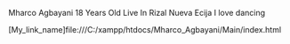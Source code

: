﻿Mharco Agbayani
18 Years Old
Live In Rizal Nueva Ecija
I love dancing


[My_link_name]file:///C:/xampp/htdocs/Mharco_Agbayani/Main/index.html

